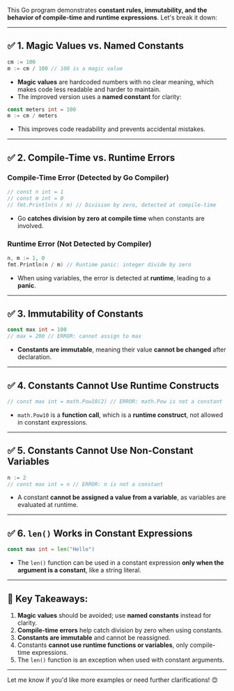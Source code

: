 This Go program demonstrates **constant rules, immutability, and the behavior of compile-time and runtime expressions**. Let's break it down:

---

## ✅ **1. Magic Values vs. Named Constants**
```go
cm := 100
m := cm / 100 // 100 is a magic value
```
- **Magic values** are hardcoded numbers with no clear meaning, which makes code less readable and harder to maintain.
- The improved version uses a **named constant** for clarity:
```go
const meters int = 100
m := cm / meters
```
- This improves code readability and prevents accidental mistakes.

---

## ✅ **2. Compile-Time vs. Runtime Errors**
### **Compile-Time Error (Detected by Go Compiler)**
```go
// const n int = 1
// const m int = 0
// fmt.Println(n / m) // Division by zero, detected at compile-time
```
- Go **catches division by zero at compile time** when constants are involved.

### **Runtime Error (Not Detected by Compiler)**
```go
n, m := 1, 0
fmt.Println(n / m) // Runtime panic: integer divide by zero
```
- When using variables, the error is detected at **runtime**, leading to a **panic**.

---

## ✅ **3. Immutability of Constants**
```go
const max int = 100
// max = 200 // ERROR: cannot assign to max
```
- **Constants are immutable**, meaning their value **cannot be changed** after declaration.

---

## ✅ **4. Constants Cannot Use Runtime Constructs**
```go
// const max int = math.Pow10(2) // ERROR: math.Pow is not a constant
```
- `math.Pow10` is a **function call**, which is a **runtime construct**, not allowed in constant expressions.

---

## ✅ **5. Constants Cannot Use Non-Constant Variables**
```go
n := 2
// const max int = n // ERROR: n is not a constant
```
- A constant **cannot be assigned a value from a variable**, as variables are evaluated at runtime.

---

## ✅ **6. `len()` Works in Constant Expressions**
```go
const max int = len("Hello")
```
- The `len()` function can be used in a constant expression **only when the argument is a constant**, like a string literal.

---

## 🎯 **Key Takeaways:**
1. **Magic values** should be avoided; use **named constants** instead for clarity.
2. **Compile-time errors** help catch division by zero when using constants.
3. **Constants are immutable** and cannot be reassigned.
4. Constants **cannot use runtime functions or variables**, only compile-time expressions.
5. The `len()` function is an exception when used with constant arguments.

---

Let me know if you'd like more examples or need further clarifications! 😊